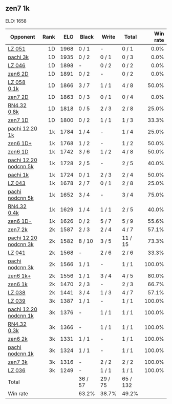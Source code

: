 ## zen7 1k ##

ELO: 1658

Opponent | Rank | ELO | Black | Write | Total | Win rate
---------|-----:|----:|-------|-------|-------|-------:
[LZ 051](LZ%20051.md) | 1D | 1968 | 0 / 1 | - | 0 / 1 | 0.0%
[pachi 3k](pachi%203k.md) | 1D | 1935 | 0 / 2 | 0 / 1 | 0 / 3 | 0.0%
[LZ 046](LZ%20046.md) | 1D | 1898 | - | 0 / 2 | 0 / 2 | 0.0%
[zen6 2D](zen6%202D.md) | 1D | 1891 | 0 / 2 | - | 0 / 2 | 0.0%
[LZ 058 0.1k](LZ%20058%200.1k.md) | 1D | 1866 | 3 / 7 | 1 / 1 | 4 / 8 | 50.0%
[zen7 2D](zen7%202D.md) | 1D | 1863 | 0 / 3 | 0 / 1 | 0 / 4 | 0.0%
[RN4.32 0.8k](RN4.32%200.8k.md) | 1D | 1818 | 0 / 5 | 2 / 3 | 2 / 8 | 25.0%
[zen7 1D](zen7%201D.md) | 1D | 1800 | 0 / 2 | 1 / 1 | 1 / 3 | 33.3%
[pachi 12.20 1k](pachi%2012.20%201k.md) | 1k | 1784 | 1 / 4 | - | 1 / 4 | 25.0%
[zen6 1D+](zen6%201D+.md) | 1k | 1768 | 1 / 2 | - | 1 / 2 | 50.0%
[zen6 1D](zen6%201D.md) | 1k | 1742 | 3 / 6 | 1 / 2 | 4 / 8 | 50.0%
[pachi 12.20 nodcnn 5k](pachi%2012.20%20nodcnn%205k.md) | 1k | 1728 | 2 / 5 | - | 2 / 5 | 40.0%
[pachi 1k](pachi%201k.md) | 1k | 1724 | 0 / 1 | 2 / 3 | 2 / 4 | 50.0%
[LZ 043](LZ%20043.md) | 1k | 1678 | 2 / 7 | 0 / 1 | 2 / 8 | 25.0%
[pachi nodcnn 5k](pachi%20nodcnn%205k.md) | 1k | 1652 | 3 / 4 | - | 3 / 4 | 75.0%
[RN4.32 0.4k](RN4.32%200.4k.md) | 1k | 1629 | 1 / 4 | 1 / 1 | 2 / 5 | 40.0%
[zen6 1D-](zen6%201D-.md) | 1k | 1626 | 0 / 2 | 5 / 7 | 5 / 9 | 55.6%
[zen7 2k](zen7%202k.md) | 2k | 1587 | 2 / 3 | 2 / 4 | 4 / 7 | 57.1%
[pachi 12.20 nodcnn 3k](pachi%2012.20%20nodcnn%203k.md) | 2k | 1582 | 8 / 10 | 3 / 5 | 11 / 15 | 73.3%
[LZ 041](LZ%20041.md) | 2k | 1568 | - | 2 / 6 | 2 / 6 | 33.3%
[pachi nodcnn 3k](pachi%20nodcnn%203k.md) | 2k | 1566 | 1 / 1 | - | 1 / 1 | 100.0%
[zen6 1k+](zen6%201k+.md) | 2k | 1556 | 1 / 1 | 3 / 4 | 4 / 5 | 80.0%
[zen6 1k](zen6%201k.md) | 2k | 1470 | 2 / 3 | - | 2 / 3 | 66.7%
[LZ 038](LZ%20038.md) | 2k | 1441 | 3 / 4 | 1 / 3 | 4 / 7 | 57.1%
[LZ 039](LZ%20039.md) | 3k | 1387 | 1 / 1 | - | 1 / 1 | 100.0%
[pachi 12.20 nodcnn 1k](pachi%2012.20%20nodcnn%201k.md) | 3k | 1376 | - | 1 / 1 | 1 / 1 | 100.0%
[RN4.32 0.3k](RN4.32%200.3k.md) | 3k | 1366 | - | 1 / 1 | 1 / 1 | 100.0%
[zen6 2k](zen6%202k.md) | 3k | 1331 | 1 / 1 | - | 1 / 1 | 100.0%
[pachi nodcnn 1k](pachi%20nodcnn%201k.md) | 3k | 1324 | 1 / 1 | - | 1 / 1 | 100.0%
[zen7 3k](zen7%203k.md) | 3k | 1316 | - | 2 / 2 | 2 / 2 | 100.0%
[LZ 036](LZ%20036.md) | 3k | 1249 | - | 1 / 1 | 1 / 1 | 100.0%
Total | | | 36 / 57 | 29 / 75 | 65 / 132 | 
Win rate| | | 63.2% | 38.7% | 49.2% | 
